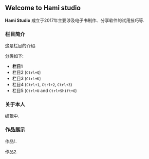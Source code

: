 ## Welcome to Hami studio ##

**Hami Studio** 成立于2017年主要涉及电子书制作、分享软件的试用技巧等.

### 栏目简介 ###

这是栏目的介绍.

分类如下:

- **栏目1** 
- 栏目2 (`Ctrl+Q`)
- 栏目3 (`Ctrl+K`)
- 栏目4 (`Ctrl+1`, `Ctrl+2`, `Ctrl+3`)
- 栏目5 (`Ctrl+U` and `Ctrl+Shift+O`)

### 关于本人 ###

编辑中.

### 作品展示 ###

作品1.

作品2.
